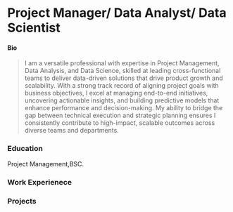 # Project Manager/ Data Analyst/ Data Scientist 
#### Bio
> I am a versatile professional with expertise in Project Management, Data Analysis, and Data Science, skilled at leading cross-functional teams to deliver data-driven solutions that drive product growth and scalability. With a strong track record of aligning project goals with business objectives, I excel at managing end-to-end initiatives, uncovering actionable insights, and building predictive models that enhance performance and decision-making. My ability to bridge the gap between technical execution and strategic planning ensures I consistently contribute to high-impact, scalable outcomes across diverse teams and departments.
### Education
Project Management,BSC.

### Work Experienece



### Projects
